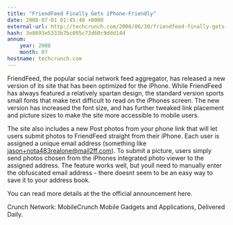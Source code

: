 ```yaml
---
title: "FriendFeed Finally Gets iPhone-Friendly"
date: 2008-07-01 01:45:40 +0000
external-url: http://techcrunch.com/2008/06/30/friendfeed-finally-gets-iphone-friendly/
hash: 3e8693e5333b7bc095c72d60c9ddd14d
annum:
    year: 2008
    month: 07
hostname: techcrunch.com
---
```


FriendFeed, the popular social network feed aggregator, has released a new version of its site that has been optimized for the iPhone.  While FriendFeed has always featured a relatively spartan design, the standard version sports small fonts that make text difficult to read on the iPhones screen.  The new version has increased the font size, and has further tweaked link placement and picture sizes to make the site more accessible to mobile users.

The site also includes a new Post photos from your phone link that will let users submit photos to FriendFeed straight from their iPhone.  Each user is assigned a unique email address (something like jason+nota483realone@mail2ff.com).  To submit a picture, users simply send photos chosen from the iPhones integrated photo viewer to the assigned address.  The feature works well, but youll need to manually enter the obfuscated email address - there doesnt seem to be an easy way to save it to your address book.

You can read more details at the the official announcement here.

Crunch Network:  MobileCrunch Mobile Gadgets and Applications, Delivered Daily.
